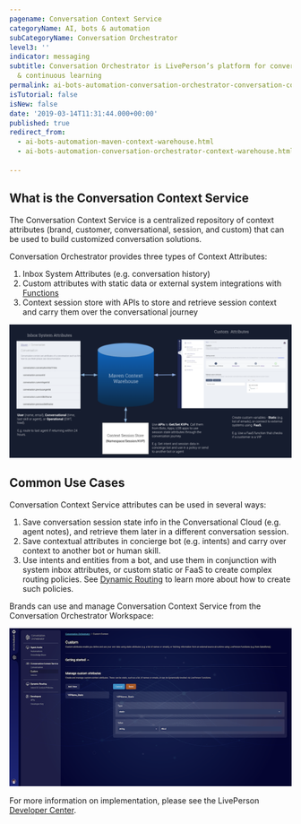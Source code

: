```yaml
---
pagename: Conversation Context Service
categoryName: AI, bots & automation
subCategoryName: Conversation Orchestrator
level3: ''
indicator: messaging
subtitle: Conversation Orchestrator is LivePerson’s platform for conversational orchestration
  & continuous learning
permalink: ai-bots-automation-conversation-orchestrator-conversation-context-service.html
isTutorial: false
isNew: false
date: '2019-03-14T11:31:44.000+00:00'
published: true
redirect_from:
  - ai-bots-automation-maven-context-warehouse.html
  - ai-bots-automation-conversation-orchestrator-context-warehouse.html

---
```


## What is the Conversation Context Service

The Conversation Context Service is a centralized repository of context attributes (brand, customer, conversational, session, and custom) that can be used to build customized conversation solutions.

Conversation Orchestrator provides three types of Context Attributes:

1. Inbox System Attributes (e.g. conversation history)
2. Custom attributes with static data or external system integrations with [Functions](liveperson-functions-overview.html)
3. Context session store with APIs to store and retrieve session context and carry them over the conversational journey

<img class="fancyimage" width="800" src="img/Context Warehouse Diagram.png">

## Common Use Cases

Conversation Context Service attributes can be used in several ways:

1. Save conversation session state info in the Conversational Cloud (e.g. agent notes), and retrieve them later in a different conversation session.
2. Save contextual attributes in concierge bot (e.g. intents) and carry over context to another bot or human skill.
3. Use intents and entities from a bot, and use them in conjunction with system inbox attributes, or custom static or FaaS to create complex routing policies. See [Dynamic Routing](https://developers.liveperson.com/maven-ai-powered-routing-overview.html) to learn more about how to create such policies.

Brands can use and manage Conversation Context Service from the Conversation Orchestrator Workspace:

<img class="fancyimage" width="750" src="img/contextWarehouse-custom.png">

For more information on implementation, please see the LivePerson [Developer Center](https://developers.liveperson.com/maven-context-warehouse-overview.html).

